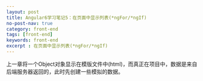 ```yaml
---
layout: post
title: Angular6学习笔记5：在页面中显示列表(*ngFor/*ngIf)
no-post-nav: true
category: front-end
tags: [front-end]
keywords: front-end
excerpt : 在页面中显示列表(*ngFor/*ngIf)
---
```


上一章将一个Object对象显示在模版文件中(html)，而真正在项目中，数据是来自后端服务器返回的，此时先创建一些模拟的数据。

